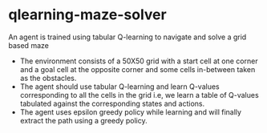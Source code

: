 # qlearning-maze-solver
An agent is trained using tabular Q-learning to navigate and solve a grid based maze

- The environment consists of a 50X50 grid with a start cell at one corner and a goal cell at the opposite corner and some cells in-between taken as the obstacles.
- The agent should use tabular Q-learning and learn Q-values corresponding to all the cells in the grid i.e, we learn a table of Q-values tabulated against the corresponding states and actions.
- The agent uses epsilon greedy policy while learning and will finally extract the path using a greedy policy.
